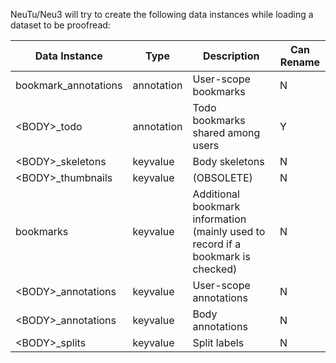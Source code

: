 NeuTu/Neu3 will try to create the following data instances while loading a dataset to be proofread:

| Data Instance | Type | Description | Can Rename |
| ------------- | ---- | ----------- | ------------- |
| bookmark_annotations | annotation | User-scope bookmarks | N |
| \<BODY\>_todo | annotation | Todo bookmarks shared among users | Y |
| \<BODY\>_skeletons | keyvalue | Body skeletons | N |
| \<BODY\>_thumbnails | keyvalue | (OBSOLETE) | N |
| bookmarks | keyvalue | Additional bookmark information (mainly used to record if a bookmark is checked) | N |
| \<BODY\>_annotations | keyvalue | User-scope annotations | N |
| \<BODY\>_annotations | keyvalue | Body annotations | N |
| \<BODY\>_splits | keyvalue | Split labels | N |

